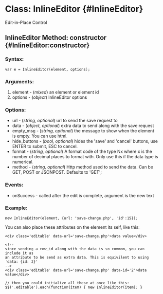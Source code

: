 Class: InlineEditor {#InlineEditor}
===================================
Edit-in-Place Control

InlineEditor Method: constructor {#InlineEditor:constructor}
-------------------------------------------------------------

### Syntax:
	var e = InlineEditor(element, options);

### Arguments:

1. element - (*mixed*) an element or element id
2. options - (*object*) InlineEditor options

### Options:
* url			- (*string, optional*) url to send the save request to
* data			- (*object, optional*) extra data to send along with the save request
* empty_msg		- (*string, optional*) the message to show when the element is empty. You can use html.
* hide_buttons	- (*bool, optional*) hides the 'save' and 'cancel' buttons, use ENTER to submit, ESC to cancel.
* format		- (*string, optional*) A format code of the type Nx where x is the number of decimal places to format with. Only use this if the data type is numerical.
* method		- (*string, optional*) Http method used to send the data. Can be GET, POST or JSONPOST. Defaults to 'GET';

### Events:

* onSuccess	- called after the edit is complete, argument is the new text

### Example:
	new InlineEditor(element, {url: 'save-change.php', 'id':15});
	
You can also place these attributes on the element its self, like this:
	
	<div class='editable' data-url='save-change.php'>data value</div>
	
	<!-- 
	since sending a row_id along with the data is so common, you can include it as 
	an attribute to be send as extra data. This is equivilent to using 'data: {id: 2}'
	-->
	<div class='editable' data-url='save-change.php' data-id='2'>data value</div>

	// then you could initialize all these at once like this:
	$$('.editable').each(function(item) { new InlineEditor(item); }
	
